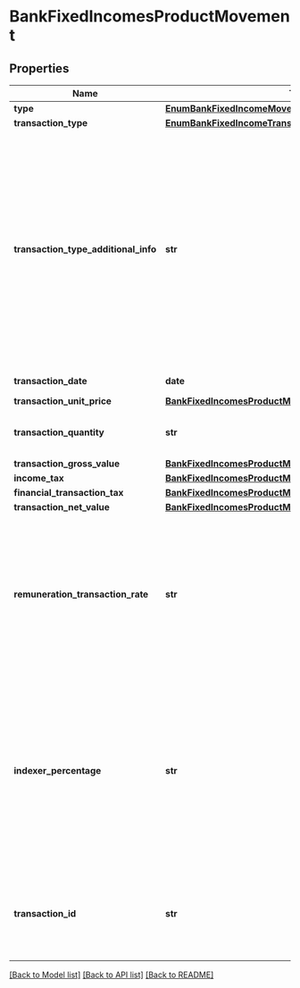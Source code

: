 # BankFixedIncomesProductMovement

## Properties
Name | Type | Description | Notes
------------ | ------------- | ------------- | -------------
**type** | [**EnumBankFixedIncomeMovementType**](EnumBankFixedIncomeMovementType.md) |  | 
**transaction_type** | [**EnumBankFixedIncomeTransactionType**](EnumBankFixedIncomeTransactionType.md) |  | 
**transaction_type_additional_info** | **str** | Informação adicional do tipo de movimentação, para preenchimento no caso de movimentações não delimitadas no domínio.  [Restrição] Campo de preenchimento obrigatório pelas participantes quando houver &#x27;Outros&#x27; no campo Motivo da movimentação.  | [optional] 
**transaction_date** | **date** | Data da movimentação. | 
**transaction_unit_price** | [**BankFixedIncomesProductMovementTransactionUnitPrice**](BankFixedIncomesProductMovementTransactionUnitPrice.md) |  | 
**transaction_quantity** | **str** | Quantidade de títulos envolvidos na movimentação. | 
**transaction_gross_value** | [**BankFixedIncomesProductMovementTransactionGrossValue**](BankFixedIncomesProductMovementTransactionGrossValue.md) |  | 
**income_tax** | [**BankFixedIncomesProductMovementIncomeTax**](BankFixedIncomesProductMovementIncomeTax.md) |  | [optional] 
**financial_transaction_tax** | [**BankFixedIncomesProductMovementFinancialTransactionTax**](BankFixedIncomesProductMovementFinancialTransactionTax.md) |  | [optional] 
**transaction_net_value** | [**BankFixedIncomesProductMovementTransactionNetValue**](BankFixedIncomesProductMovementTransactionNetValue.md) |  | 
**remuneration_transaction_rate** | **str** | Taxa de remuneração da transação.  [Restrição] Campo de preenchimento obrigatório pelas participantes quando o campo &#x27;type&#x27; for preenchido com o valor &#x27;ENTRADA&#x27;.  | [optional] 
**indexer_percentage** | **str** | Percentual máximo do indexador acordado com o cliente na contratação.  [Restrição] Campo de preenchimento obrigatório pelas participantes quando o campo &#x27;type&#x27; for preenchido com o valor &#x27;ENTRADA&#x27;.  | [optional] 
**transaction_id** | **str** | Código ou identificador único prestado pela instituição que mantém a representação individual do movimento. | 

[[Back to Model list]](../README.md#documentation-for-models) [[Back to API list]](../README.md#documentation-for-api-endpoints) [[Back to README]](../README.md)

